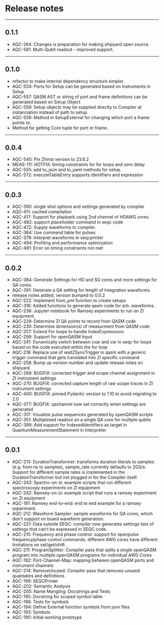 # Release notes
---
## 0.1.1
 - AQC-264: Changes is preparation for making shipyard open source.
 - AQC-581: Multi-Qubit readout - improved support.

---
## 0.1.0
 - refactor to make internal dependency structure simpler.
 - AQC-554: Ports for Setup can be generated based on Instruments in Setup
 - AQC-557: QASM AST or string of port and frame definitions can be generated based on Setup Object
 - AQC-559: Setup objects may be supplied directly to Compiler at instanciation instead of path to setup.
 - AQC-556: Method in SetupExternal for changing which port a frame points to.
 - Method for getting Core tuple for port or frame.

---
## 0.0.4
 - AQC-540: Pin Zhinst version to 23.6.2
 - MEAS-111: HOTFIX: timing constraints for for loops and zero delay
 - AQC-555: add to_json and to_yaml methods for setup.
 - AQC-572: executeTableEntry supports identifiers and expression

---
## 0.0.3
 - AQC-390: single shot options and settings generated by compiler
 - AQC-411: cached compilation
 - AQC-417: Support for playback using 2nd channel of HDAWG cores.
 - AQC-482: support placeholder command in seqc code
 - AQC-472: Supply waveforms to compiler.
 - AQC-364: Use command table for pulses
 - AQC-378: Interpret waveforms in seqcprinter
 - AQC-494: Profiling and performance optimization
 - AQC-491: Error on timing constraints not met

 ---


## 0.0.2
 - AQC-384: Generate Settings for HD and SG cores and more settings for QA cores.
 - AQC-391: Generate a QA setting for length of Integration waveforms.
 - release notes added, version bumped to 0.0.2
 - AQC-222: Implement from_yml function to create setups
 - AQC-316: Added functions to generate qasm code for arb. waveforms.
 - AQC-236: Jupyter notebook for Ramsey experiments to run on ZI equipment.
 - AQC-229: Determine ZI QA points to record from QASM code
 - AQC-230: Determine dimension(s) of measurment from QASM code
 - AQC-257: Extend For loops to handle IndexExpressions
 - AQC-299: Support for openQASM Input
 - AQC-241: Dynamically switch between cvar and var in seqc for loops based on the code executed within the for loop
 - AQC-218: Replace use of waitZSyncTrigger in qasm with a generic trigger command that gets translated into ZI specific command
 - AQC-258: Bump up version number and update release notes on shipyard
 - AQC-269: BUGFIX: corrected trigger and scope channel assignment in ZI instrument settings
 - AQC-270: BUGFIX: corrected capture length of raw scope traces in ZI instrument settings
 - AQC-400: BUGFIX: pinned Pydantic version to 1.10 to avoid migrating to 2.0
 - AQC-377: BUGFIX: qachannel now set correctly when settings are generated
 - AQC-317: Visualize pulse sequences generated by openQASM scripts
 - AQC-351: Multiplexed readout on a single QA core for multiple qubits
 - AQC-399: Add support for IndexedIdentifiers as target in QuantumMeasurementStatement in Interpreter


---

## 0.0.1
 - AQC-213: DurationTransformer: transforms duration literals to samples (e.g. from ns to samples), sample_rate currently defaults to 2GS/s. Support for different sample rates is implemented in the DurationTransformer but not plugged in for the Compiler itself.
 - AQC-243: Spectro-on-zi: example scripts that run different spectroscopy experiments on ZI equipment
 - AQC-242: Ramsey-on-zi: example script that runs a ramsey experiment on ZI equipment
 - AQC-181: Ramsey end-to-end: end to end example for a ramsey experiment.
 - AQC-212: Waveform Sampler: sample waveforms for QA cores, which don't support on board waveform generation.
 - AQC-221: Data outside SEQC: compiler now generates settings lists of settings that can't be expressed in SEQC code.
 - AQC-215: Frequency and phase control: support for openpulse frequency/phase control commands. different AWG cores have different limitations on set/get/shift.
 - AQC-211: ProgramSplitter: Compiler pass that splits a single openQASM program into multiple openQASM programs for individual AWG Cores
 - AQC-182: Port-Channel-Map: mapping between openQASM ports and instrument channels
 - AQC-214: RemoveUnused: Compiler pass that removes unused quantaties and definitions
 - AQC-199: SEQCPrinter
 - AQC-202: Semantic Analysis
 - AQC-205: Name Mangling: Docstrings and Tests
 - AQC-195: Docstring for scoped symbol table
 - AQC-198: Tests for symbols
 - AQC-194: Define External function symbols from json files
 - AQC-193: Symbols
 - AQC-190: Initial working prototype


